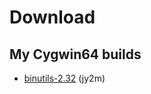 # Download

## My Cygwin64 builds
- [binutils-2.32](https://pan.baidu.com/s/1QLIetDUWwDBGP5VaHIUSpA) (jy2m)
